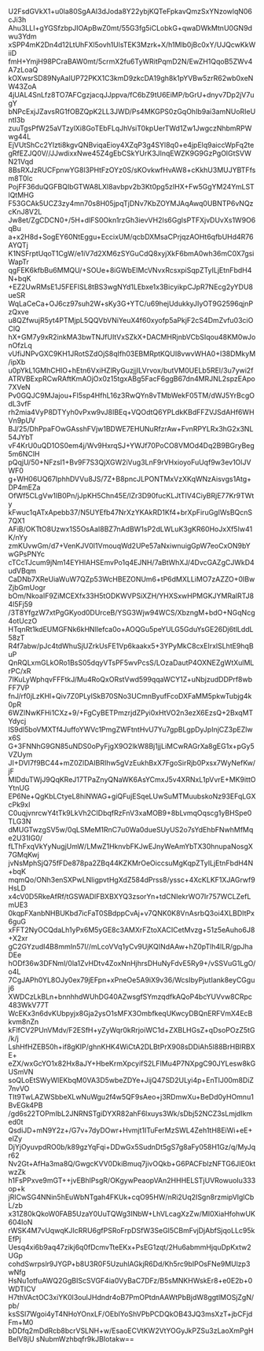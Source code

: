U2FsdGVkX1+u0la80SgAAI3dJoda8Y22ybjKQTeFpkavQmzSxYNzowlqN06cJi3h
Ahu3LLI+gYGSfzbpJIOApBwZ0mt/55G3fg5iCLobkG+qwaDWkMtnU0GN9dwu3Ydm
xSPP4mK2Dn4d12LtUhFXl5ovh1UlsTEK3Mzrk+X/h1Mlb0jBc0xY/UJQcwKkWiiD
fmH+YmjH98PCraBAW0mt/5crmX2fu6TyWRitPqmD2N/EwZH1QqoB5ZWv4A7zLoaQ
kOXwsrSD89NyAaIUP72PKX1C3kmD9zkcDA19gh8k1pYVBw5zrR62wb0xeNW43ZoA
4jUAL4SnLfz8TO7AFCgzjacqJJppva/fC6bZ9tU6EiMP/bGrU+dnyv7Dp2jV7ugY
bNPcExjJZavsRG1fOBZQpK2LL3JWD/Ps4MKGPS0zGqOhIb9ai3amNUoRIeUntI3b
zuuTgsPfW25aVTzylXi8GoTEbFLqJhVsiT0kpUerTWd1Zw1JwgczNhbmRPWwg44L
EjVUtShCc2YIzti8kgvQNBviqaEioy4XZqP3g4SYl8q0+e4jpElq9aiccWpFq2te
gRfEZJQ0V//JJwdixxNwe45Z4gEbCSkYUrK3JlnqEWZK9G9GzPgOlGtSVWN21Vqd
8BsRXJzRUCFpnwYG8l3PHtFzOYz0S/sKOvkwfHvAW8+cKkhU3MUJYBTFfsm8T0lc
PojFF36duQGFBQIbGTWA8LXl8avbpv2b3Kt0pg5zIHX+Fw5GgYM24YmLSTlQtMHG
F53GCAk5UCZ3zy4mn70s8H05jpqTjDNv7KbZOYMJAqAwq0UBNTP6vNQzcKnJ8V2L
Jw8et/ZgCDCN0+/5H+dlFS0Okn1rzGh3ievVH2Is6GgIsPTFXjvDUvXs1W9O6qBu
a+x2H8d+SogEY60NtEggu+EccixUM/qcbDXMsaCPrjqzAOHt6qfbUHd4R76AYQTj
K1NSFrptUqoT1CgW/e1iV7d2XM6zSYGuCdQ8xyjXkF6bmA0wh36mC0X7gsiWapTr
qgFEK6kfbBu6MMQU/+SOUe+8iGWbEIMcVNvxRcsxpiSqpZTyILjEtnFbdH4N+bqK
+EZ2UwRMsE1J5FEFISL8tBS3wgNYd1LEbxe1x3BicyikpCJpR7NEcg2yYDU8ueSR
WqLaCeCa+OJ6cz97suh2W+sKy3G+YTC/u69hejUdukkyJIyOT9G2596qjnPzQxve
u8QZfwujR5yt4PTMjpL5QQVbVNiYeuX4f60xyofp5aPkjF2cS4DmZvfu03ciOClQ
hX+GM7y9xR2inkMA3bwTNJfUItVxSZkX+DACMHRjnbVCbSIqou48KM0wJonOfzLq
vUfiJNPvGXC9KH1JRotSZdOjS8qIfh03EBMRptKQUI8vwvWHA0+I38DMkyM/ipXb
u0pYkL1GMhCHlO+hEtn6VxiHZlRyGuzjjILVrvox/butVM0UELb5REl/3u7ywi2f
ATRVBExpRCwRAftKmAOjOx0z15tgxABg5FacF6ggB67dn4MRJNL2spzEApo7XVeN
Pv0GQJC9MJajou+FI5sp4HfhL16z3RwQYn8vTMbWekF05TM/dWJ5YrBcgOdL3vfF
rh2mia4VyP8DTYyh0vPxw9vJ8IBEq+VQOdtQ6YPLdkKBdFFZVJSdAHf6WHVn9pUV
BJ/25/DhPpaFOwGAsshFVjw1BDWE7EHUNuRfzrAw+FvnRPYLRx3hG2x3NL54JYbT
vF4KrU0uQD1OS0em4j/Wv9HxrqSJ+YWJf70PoCO8VMOd4Dq2B9BGryBeg5m6NClH
pQqjU/50+NFzsI1+Bv9F7S3QjXGW2iVug3LnF9rVHxioyoFuUqf9w3ev1OlJVWF0
g+WH06UQ67IphhDVVu8JS/7Z+B8pncJLPONTMxVzXKqWNzAisvgs1Atg+DP4mEZa
OfWf5CLgVw1IB0Pn/jJpKH5Chn45E/lZr3D90fucKLJtTIV4CiyBRjE77Kr9TWty
kFwuc1qATxApebb37/N5UYEfb47NrXzYKAkRD1Kf4+brXpFiruGgIWsBQcnS7QX1
AFiB/OKTtO8Uzwx1S5OsAaI8BZ7nAdBW1sP2dLWLuK3gKR60HoJxXf5Iw41K/nYy
zmKUvwGm/d7+VenKJV0I1VmouqWd2UPe57aNxiwnuigGpW7eoCxON9bYwGPsPNYc
cTCcTJcum9jNm14EYHlAHSEmvPo1q4EJNH/7aBtWhXJ/4DvcGAZgCJWkD4udVBqm
CaDNb7XReUiaWuW7QZp53WcHBEZONUm6+tP6dMXLLiMO7zAZZO+0IBwZjbGmUogr
bOm/NkoaIF9ZiMCEXfx33H5tODKWVPSiXZH/YHXSxwHPMGKJYMRalRTJ84l5Fj59
/3T8YfgzW7xtPgGKyod0DUrceB/YSG3Wjw94WCS/XbzngM+bdO+NGqNcg4otUczO
HTqnRt1kdEUMGFNk6kHNIlefca0o+AOQGu5peYULG5GduYsGE26Dj6tlLddL58zT
R4f7abw/pJc4tdWhuSjUZrkUsFE1Vp6kaakx5+3YPyMkC8cxEIrxlSLhtE9hqBuP
QnRQLxmGLkORo1BsS05dqyVTsPF5wvPcsS/LOzaDautP4OXNEZgWtXulMLrPC/xR
7IKuLyWphqvFFFtkJ/Mu4RoQxORstVwd599qqaWCY1Z+uNbjzudDDPrf8wbFF7VP
fnJ/rf0jLzKHl+Qiv7Z0PLyISkB70SNo3UCmnByufFcoDXFaMM5pkwTubjg4k0pR
6WZlNwKFHi1CXz+9/+FgCyBETPmzrjdZPyi0xHtVO2n3ezX6EzsQ+2BxqMTYdycj
lS9dl5boVMXTf4JuffoYWVc1PmgZWFtntHvU7Yu7gpBLgpDyJpInjCZ3pEZlwx6S
G+3FNNhG9GN85uNDS0oPyFjgX9O2lkW8Bj1jjLiMCwRAGrXa8gEG1x+pGy5VZUym
JI+DVI7f9BC44+mZ0ZlDAIBRIhw5gVzEukhBxX7FgoSirRjb0Pxsx7WyNefKw/jF
MlDduTWjJ9QqKReJ17TPaZnyQNaWK6AsYCmxJ5v4XRNxL1pVvrE+MK9ittOYtnUG
EP6Ne+QgKbLCtyeL8hiNWAG+giQFujESqeLUwSuMTMuubskoNz93EFqLGXcPk9xI
C0uqjvnrcwY4tTk9LkVh2CIDbqfRzFnV3xaMOB9+8bLvmqOqscg1yBHSpe0TLG3N
dMUGTwzgSV5w/0qLSMeM1RnC7u0Wa0dueSUyUS2o7sYdEhbFNwhMfMqe2U31IG0/
fLThFxqVkYyNugjUmW/LMwZ1HknvbFKJwEJnyWeAmYbTX30hnupaNosgX7GMqKwj
jvNsMphSjQ75fFDe878pa2ZBq44KZKMrOeOiccsuMgKqpZTyILjEtnFbdH4N+bqK
mqmQo/ONh3enSXPwLNligpvtHgXdZ584dPrss8/yssc+4XcKLKF1XJAGrwf9HsLD
x4cV0D5RkeAfRf/tGSWADlFBXBXYQ3zsorYn+tdCNIekrWO7Ir757WCLZefLmUE3
0kqpFXanbNHBUKbd7icFaT0SBdppCvAj+v7QNK0K8VnAsrbQ3oi4XLBDItPx6guG
xFFT2NyOCQdaLh1yPx6M5yGE8c3AMXrFZtoXACICetMvzg+51z5eAuho6J8+X2xr
gC2GYzudI4B8mmIn57I//mLcoVVq1yCv9UjKQINdAAw+hZ0pTlh4lLR/gpJhaDEe
hODf36w3DFNml/0la1ZvHDtv4ZoxNnHjhrsDHuNyFdvE5Ry9+/vSSVuG1LgO/o4L
7CgJAPh0YL8OJy0ex79jEFpn+xPneOe5A9iX9v36/WcsIbyPjutIank8eyCGguj6
XWDCzLkBLn+bnnhhdWUhDG40AZwsgfSYmzqdfkAQoP4bcYUVvw8CRpc483WkV77T
WcEKx3n6dvKUbpyjx8Gja2ysO1sMFX3OmbfkeqUKwcyDBQnERFVmX4EcBkvm8nZn
kFlfCV2PUnVMdv/F2ESfH+yZyWqr0kRrjoiWC1d+ZXBLHGsZ+qDsoPOzZ5tG/k/j
LshHfHZEB50h+if8gKIP/ghnKHK4WiCtA2DLBtPrX908sDDiAh5l88BrHBIRBXE+
eZX/wxGcYO1x82Hx8aJY+HbeKrmXpcyifS2LFIMu4P7NXpgC90JYLesw8kGUSmVN
soQLoEtSWyWlEKbqM0VA3D5wbeZDYe+JijQ47SD2ULyi4p+EnTlJ00m8DiZ7nvVO
TIt9TwLAZWSbbeXLwNuWgu2f4w5QF9sAeo+j3RDmwXu+BeDd0yHOmnu1BvEGk4PB
/gd6s22TOPmIbL2JNRNSTgiDYXR82ahF6lxuys3Wk/sDbj52NCZ3sLmjdIkmed0t
QsdiJD+mN9Y2z+/G7v+7dyDOwr+Hvmjt1ITuFerMzSWL4Zeh1tH8EiWi+eE+elZy
DjYjOyuvpdRO0b/k89gzYqFqi+DDwGx5SudnDt5gS7g8aFy058H1Gz/q/MyJqr62
Nv2Gt+AfHa3ma8Q/GwgcKVV0DkiBmuq7jivOQkb+G6PACFblzNFTG6JIE0ktwzZk
h1FsPPxve9mGT++jvEBhlPsgR/OKgywPeaopVAn2HHHELSTjUVRowuoIu333op+k
jRICwSG4NNin5hEuWbNTgah4FKUk+cqO95HW/nRi2Uq2ISgn8rzmipVlglCbL/zb
x31Z80kQkoW0FAB5UzaY0UuTQWg3INbW+LhVLcagXzZw/MI0XiaHfohwUK604IoN
rWSK4M7vUqwqKJIcRRU6gfPSRoFrpDSfW3SeGl5CBmFvjDjAbfSjqoLLc95kEfPj
Uesq4xi6b9aq47zikj6q0fDcmvTteEKx+PsEG1zqt/2Hu6abmmHjquDpKxtw2UGp
cohdSwrpslr9JYGP+b8U3R0F5UzuhlAGkjR6Dd/Kh5rc9bIPOsFNe9MUlzp3wNfg
HsNu1otfuAWQ2GgBIScSVGF4ia0VyBaC7DFz/B5sMNKHWskEr8+e0E2b+0WDTICV
H7thVActOC3xiYK0l3ouIJHdndr4oB7PmOPtdnAAWtPbBjdW8ggtlMOSjZgN/pb/
ksSSl7Wgoi4yT4NHoYOnxLF/OEbIYoShVPbPCDQkOB43JQ3msXzT+jbCFjdFm+M0
bDDfq2mDdRcb8bcrVSLNH+w/EsaoECVtKW2VtYOGyJkPZSu3zLaoXmPgHBelV8jU
sNubmWzhbqfr9kJBIotakw==
